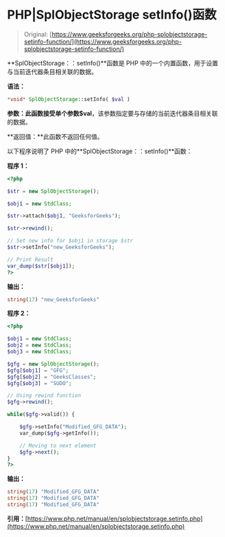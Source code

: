 # PHP|SplObjectStorage setInfo()函数

> Original: [https://www.geeksforgeeks.org/php-splobjectstorage-setinfo-function/](https://www.geeksforgeeks.org/php-splobjectstorage-setinfo-function/)

**SplObjectStorage：：setInfo()**函数是 PHP 中的一个内置函数，用于设置与当前迭代器条目相关联的数据。

**语法：**

```php
*void* SplObjectStorage::setInfo( $val )
```

**参数：**此函数接受单个参数**$val**，该参数指定要与存储的当前迭代器条目相关联的数据。

**返回值：**此函数不返回任何值。

以下程序说明了 PHP 中的**SplObjectStorage：：setInfo()**函数：

**程序 1：**

```php
<?php

$str = new SplObjectStorage();

$obj1 = new StdClass;

$str->attach($obj1, "GeeksforGeeks");

$str->rewind();

// Set new info for $obj1 in storage $str
$str->setInfo("new_GeeksforGeeks");

// Print Result
var_dump($str[$obj1]);
?>
```

**输出：**

```php
string(17) "new_GeeksforGeeks"

```

**程序 2：**

```php
<?php

$obj1 = new StdClass;
$obj2 = new StdClass;
$obj3 = new StdClass;

$gfg = new SplObjectStorage();
$gfg[$obj1] = "GFG";
$gfg[$obj2] = "GeeksClasses";
$gfg[$obj3] = "SUDO";

// Using rewind function
$gfg->rewind();

while($gfg->valid()) {

    $gfg->setInfo("Modified_GFG_DATA");
    var_dump($gfg->getInfo());

    // Moving to next element
    $gfg->next();
}
?>
```

**输出：**

```php
string(17) "Modified_GFG_DATA"
string(17) "Modified_GFG_DATA"
string(17) "Modified_GFG_DATA"

```

**引用：**[https://www.php.net/manual/en/splobjectstorage.setinfo.php](https://www.php.net/manual/en/splobjectstorage.setinfo.php)